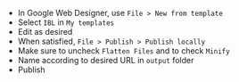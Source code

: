 - In Google Web Designer, use `File > New from template`
- Select `IBL` in `My templates`
- Edit as desired
- When satisfied, `File > Publish > Publish locally`
- Make sure to uncheck `Flatten Files` and to check `Minify`
- Name according to desired URL in `output` folder
- Publish

